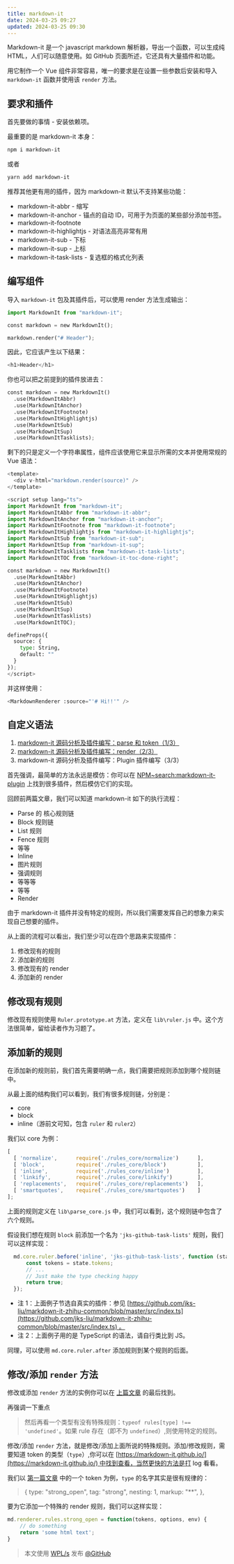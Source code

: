 ```yaml
---
title: markdown-it
date: 2024-03-25 09:27
updated: 2024-03-25 09:30
---
```


Markdown-it 是一个 javascript markdown 解析器，导出一个函数，可以生成纯 HTML，人们可以随意使用。如 GitHub 页面所述，它还具有大量插件和功能。

用它制作一个 Vue 组件非常容易，唯一的要求是在设置一些参数后安装和导入 `markdown-it` 函数并使用该 `render` 方法。

## **要求和插件**

首先要做的事情 - 安装依赖项。

最重要的是 markdown-it 本身：

```sh
npm i markdown-it
```

或者

```sh
yarn add markdown-it
```

推荐其他更有用的插件，因为 markdown-it 默认不支持某些功能：

- markdown-it-abbr - 缩写
- markdown-it-anchor - 锚点的自动 ID，可用于为页面的某些部分添加书签。
- markdown-it-footnote
- markdown-it-highlightjs - 对语法高亮非常有用
- markdown-it-sub - 下标
- markdown-it-sup - 上标
- markdown-it-task-lists - 复选框的格式化列表

## **编写组件**

导入 `markdown-it` 包及其插件后，可以使用 render 方法生成输出：

```python
import MarkdownIt from "markdown-it";

const markdown = new MarkdownIt();

markdown.render("# Header");
```

因此，它应该产生以下结果：

```python
<h1>Header</h1>
```

你也可以把之前提到的插件放进去：

```python
const markdown = new MarkdownIt()
  .use(MarkdownItAbbr)
  .use(MarkdownItAnchor)
  .use(MarkdownItFootnote)
  .use(MarkdownItHighlightjs)
  .use(MarkdownItSub)
  .use(MarkdownItSup)
  .use(MarkdownItTasklists);
```

剩下的只是定义一个字符串属性，组件应该使用它来显示所需的文本并使用常规的 Vue 语法：

```python
<template>
  <div v-html="markdown.render(source)" />
</template>

<script setup lang="ts">
import MarkdownIt from "markdown-it";
import MarkdownItAbbr from "markdown-it-abbr";
import MarkdownItAnchor from "markdown-it-anchor";
import MarkdownItFootnote from "markdown-it-footnote";
import MarkdownItHighlightjs from "markdown-it-highlightjs";
import MarkdownItSub from "markdown-it-sub";
import MarkdownItSup from "markdown-it-sup";
import MarkdownItTasklists from "markdown-it-task-lists";
import MarkdownItTOC from "markdown-it-toc-done-right";

const markdown = new MarkdownIt()
  .use(MarkdownItAbbr)
  .use(MarkdownItAnchor)
  .use(MarkdownItFootnote)
  .use(MarkdownItHighlightjs)
  .use(MarkdownItSub)
  .use(MarkdownItSup)
  .use(MarkdownItTasklists)
  .use(MarkdownItTOC);

defineProps({
  source: {
    type: String,
    default: ""
  }
});
</script>
```

并这样使用：

```python
<MarkdownRenderer :source="'# Hi!!'" />
```

## 自定义语法

1. [markdown-it 源码分析及插件编写：parse 和 token（1/3）](https://zhuanlan.zhihu.com/p/400036665)
2. [markdown-it 源码分析及插件编写：render（2/3）](https://zhuanlan.zhihu.com/p/401550182)
3. markdown-it 源码分析及插件编写：Plugin 插件编写（3/3）

首先强调，最简单的方法永远是模仿：你可以在 [NPM~search:markdown-it-plugin](https://www.npmjs.com/search?q=keywords:markdown-it-plugin) 上找到很多插件，然后模仿它们的实现。

回顾前两篇文章，我们可以知道 markdown-it 如下的执行流程：

- Parse 的 核心规则链
- Block 规则链
- List 规则
- Fence 规则
- 等等
- Inline
- 图片规则
- 强调规则
- 等等等
- 等等
- Render

由于 markdown-it 插件并没有特定的规则，所以我们需要发挥自己的想象力来实现自己想要的插件。

从上面的流程可以看出，我们至少可以在四个思路来实现插件：

1. 修改现有的规则
2. 添加新的规则
3. 修改现有的 render
4. 添加新的 render

## 修改现有规则

修改现有规则使用 `Ruler.prototype.at` 方法，定义在 `lib\ruler.js` 中。这个方法很简单，留给读者作为习题了。

## 添加新的规则

在添加新的规则前，我们首先需要明确一点，我们需要把规则添加到哪个规则链中。

从最上面的结构我们可以看到，我们有很多规则链，分别是：

- core
- block
- inline（游前文可知，包含 `ruler` 和 `ruler2`）

我们以 core 为例：

```js
[
  [ 'normalize',      require('./rules_core/normalize')      ],
  [ 'block',          require('./rules_core/block')          ],
  [ 'inline',         require('./rules_core/inline')         ],
  [ 'linkify',        require('./rules_core/linkify')        ],
  [ 'replacements',   require('./rules_core/replacements')   ],
  [ 'smartquotes',    require('./rules_core/smartquotes')    ]
];
```

上面的规则定义在 `lib\parse_core.js` 中，我们可以看到，这个规则链中包含了六个规则。

假设我们想在规则 `block` 前添加一个名为 `'jks-github-task-lists'` 规则，我们可以这样实现：

```ts
  md.core.ruler.before('inline', 'jks-github-task-lists', function (state: StateCore): boolean {
      const tokens = state.tokens;
      // ...
      // Just make the type checking happy
      return true;
  });
```

- 注 1：上面例子节选自真实的插件：参见 [https://github.com/jks-liu/markdown-it-zhihu-common/blob/master/src/index.ts](https://github.com/jks-liu/markdown-it-zhihu-common/blob/master/src/index.ts) 。
- 注 2：上面例子用的是 TypeScript 的语法，请自行类比到 JS。

同理，可以使用 `md.core.ruler.after` 添加规则到某个规则的后面。

## 修改/添加 `render` 方法

修改或添加 `render` 方法的实例你可以在 [上篇文章](https://zhuanlan.zhihu.com/p/401550182) 的最后找到。

再强调一下重点

> 然后再看一个类型有没有特殊规则：`typeof rules[type] !== 'undefined'`。如果 rule 存在（即不为 `undefined`）,则使用特定的规则。

修改/添加 `render` 方法，就是修改/添加上面所说的特殊规则。添加/修改规则，需要知道 token 的类型（`type`）,你可以在 [https://markdown-it.github.io/](https://markdown-it.github.io/) 中找到查看，当然更快的方法是打 log 看看。

我们以 [第一篇文章](https://zhuanlan.zhihu.com/p/400036665) 中的一个 token 为例，`type` 的名字其实是很有规律的：

> {
> type: "strong_open",
> tag: "strong",
> nesting: 1,
> markup: "**",
> },

要为它添加一个特殊的 render 规则，我们可以这样实现：

```js
md.renderer.rules.strong_open = function(tokens, options, env) {
    // do something
    return 'some html text';
}
```

> 本文使用 [WPL/s](https://zhuanlan.zhihu.com/p/390528313) 发布 [@GitHub](https://github.com/jks-liu/WPL-s)
